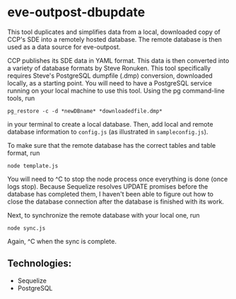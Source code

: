 # eve-outpost-dbupdate

This tool duplicates and simplifies data from a local, downloaded copy of CCP's SDE into a remotely hosted database. The remote database is then used as a data source for eve-outpost.

CCP publishes its SDE data in YAML format. This data is then converted into a variety of database formats by Steve Ronuken. This tool specifically requires Steve's PostgreSQL dumpfile (.dmp) conversion, downloaded locally, as a starting point. You will need to have a PostgreSQL service running on your local machine to use this tool. Using the pg command-line tools, run
```
pg_restore -c -d *newDBname* *downloadedfile.dmp*
```
in your terminal to create a local database. Then, add local and remote database information to `config.js` (as illustrated in `sampleconfig.js`).

To make sure that the remote database has the correct tables and table format, run
```
node template.js
```
You will need to ^C to stop the node process once everything is done (once logs stop). Because Sequelize resolves UPDATE promises before the database has completed them, I haven't been able to figure out how to close the database connection after the database is finished with its work.

Next, to synchronize the remote database with your local one, run
```
node sync.js
```
Again, ^C when the sync is complete.

## Technologies:

* Sequelize
* PostgreSQL